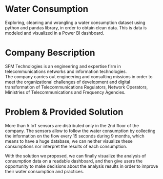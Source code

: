 # Water Consumption
Exploring, cleaning and wrangling a water consumption dataset using python and pandas library, in order to obtain clean data. This is data is modeled and visualized in a Power BI dashboard.  
# Company Bescription 
SFM Technologies is an engineering and expertise firm in telecommunications networks and information technologies.  
The company carries out engineering and consulting missions in order to meet the organizational challenges of development and digital transformation of Telecommunications Regulators, Network Operators, Ministries of Telecommunications and Frequency Agencies. 
# Problem & Provided Solution
More than 5 IoT sensors are distributed only in the 2nd floor of the company. The sensors allow to follow the water consumption by collecting the information on the flow every 15 seconds during 9 months, which means to have a huge database, we can neither visualize these consumptions nor interpret the results of each consumption.

With the solution we proposed, we can finally visualize the analysis of consumption data on a readable dashboard, and then give users the opportunity to make decisions about the analysis results in order to improve their water consumption and practices.
